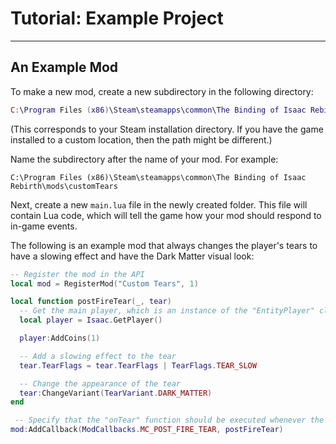 # Tutorial: Example Project
----

## An Example Mod

To make a new mod, create a new subdirectory in the following directory:

```lua
C:\Program Files (x86)\Steam\steamapps\common\The Binding of Isaac Rebirth\mods
```

(This corresponds to your Steam installation directory. If you have the game installed to a custom location, then the path might be different.)

Name the subdirectory after the name of your mod. For example:

```
C:\Program Files (x86)\Steam\steamapps\common\The Binding of Isaac Rebirth\mods\customTears
```

Next, create a new `main.lua` file in the newly created folder. This file will contain Lua code, which will tell the game how your mod should respond to in-game events.

The following is an example mod that always changes the player's tears to have a slowing effect and have the Dark Matter visual look:

```lua
-- Register the mod in the API
local mod = RegisterMod("Custom Tears", 1)

local function postFireTear(_, tear)
  -- Get the main player, which is an instance of the "EntityPlayer" class
  local player = Isaac.GetPlayer()

  player:AddCoins(1)

  -- Add a slowing effect to the tear
  tear.TearFlags = tear.TearFlags | TearFlags.TEAR_SLOW

  -- Change the appearance of the tear
  tear:ChangeVariant(TearVariant.DARK_MATTER)
end

 -- Specify that the "onTear" function should be executed whenever the player fires a tear
mod:AddCallback(ModCallbacks.MC_POST_FIRE_TEAR, postFireTear)
```
